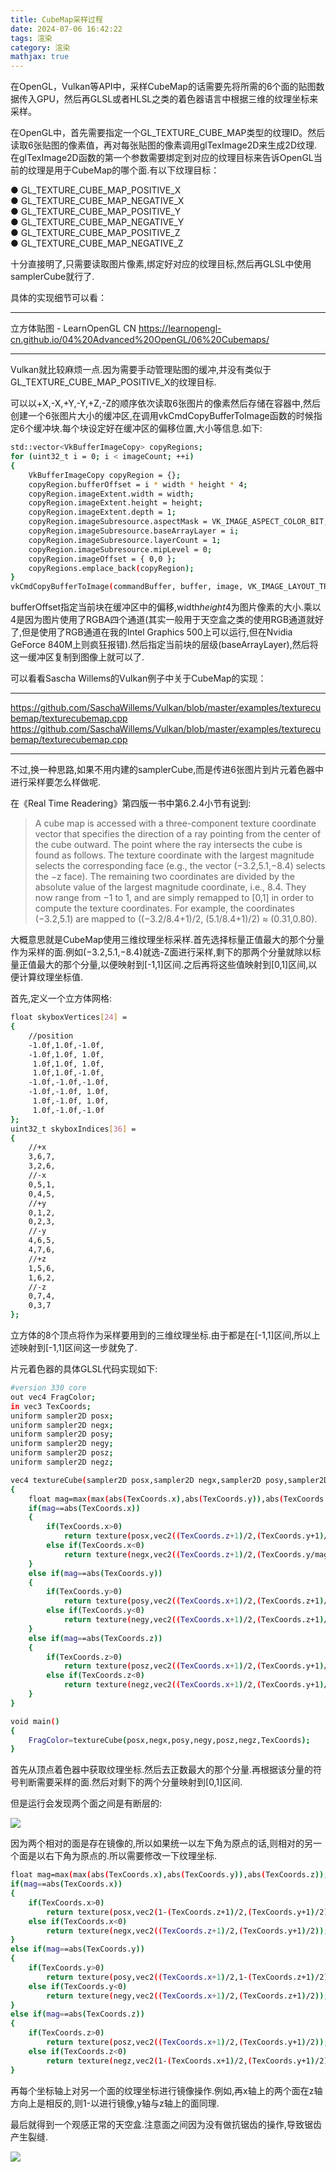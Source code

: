 ```yaml
---
title: CubeMap采样过程
date: 2024-07-06 16:42:22
tags: 渲染
category: 渲染
mathjax: true
---
```


在OpenGL，Vulkan等API中，采样CubeMap的话需要先将所需的6个面的贴图数据传入GPU，然后再GLSL或者HLSL之类的着色器语言中根据三维的纹理坐标来采样。



在OpenGL中，首先需要指定一个GL_TEXTURE_CUBE_MAP类型的纹理ID。然后读取6张贴图的像素值，再对每张贴图的像素调用glTexImage2D来生成2D纹理.在glTexImage2D函数的第一个参数需要绑定到对应的纹理目标来告诉OpenGL当前的纹理是用于CubeMap的哪个面.有以下纹理目标：

● GL_TEXTURE_CUBE_MAP_POSITIVE_X  
● GL_TEXTURE_CUBE_MAP_NEGATIVE_X  
● GL_TEXTURE_CUBE_MAP_POSITIVE_Y  
● GL_TEXTURE_CUBE_MAP_NEGATIVE_Y  
● GL_TEXTURE_CUBE_MAP_POSITIVE_Z  
● GL_TEXTURE_CUBE_MAP_NEGATIVE_Z  

十分直接明了,只需要读取图片像素,绑定好对应的纹理目标,然后再GLSL中使用samplerCube就行了.

具体的实现细节可以看：

---

立方体贴图 - LearnOpenGL CN
https://learnopengl-cn.github.io/04%20Advanced%20OpenGL/06%20Cubemaps/

---

Vulkan就比较麻烦一点.因为需要手动管理贴图的缓冲,并没有类似于GL_TEXTURE_CUBE_MAP_POSITIVE_X的纹理目标.

可以以+X,-X,+Y,-Y,+Z,-Z的顺序依次读取6张图片的像素然后存储在容器中,然后创建一个6张图片大小的缓冲区,在调用vkCmdCopyBufferToImage函数的时候指定6个缓冲块.每个块设定好在缓冲区的偏移位置,大小等信息.如下:
```sh
std::vector<VkBufferImageCopy> copyRegions;
for (uint32_t i = 0; i < imageCount; ++i)
{
	VkBufferImageCopy copyRegion = {};
	copyRegion.bufferOffset = i * width * height * 4;
	copyRegion.imageExtent.width = width;
	copyRegion.imageExtent.height = height;
	copyRegion.imageExtent.depth = 1;
	copyRegion.imageSubresource.aspectMask = VK_IMAGE_ASPECT_COLOR_BIT;
	copyRegion.imageSubresource.baseArrayLayer = i;
	copyRegion.imageSubresource.layerCount = 1;
	copyRegion.imageSubresource.mipLevel = 0;
	copyRegion.imageOffset = { 0,0 };
	copyRegions.emplace_back(copyRegion);
}
vkCmdCopyBufferToImage(commandBuffer, buffer, image, VK_IMAGE_LAYOUT_TRANSFER_DST_OPTIMAL, copyRegions.size(), copyRegions.data());
```

bufferOffset指定当前块在缓冲区中的偏移,width*height*4为图片像素的大小.乘以4是因为图片使用了RGBA四个通道(其实一般用于天空盒之类的使用RGB通道就好了,但是使用了RGB通道在我的Intel Graphics 500上可以运行,但在Nvidia GeForce 840M上则疯狂报错).然后指定当前块的层级(baseArrayLayer),然后将这一缓冲区复制到图像上就可以了.

可以看看Sascha Willems的Vulkan例子中关于CubeMap的实现：

---

https://github.com/SaschaWillems/Vulkan/blob/master/examples/texturecubemap/texturecubemap.cpp
https://github.com/SaschaWillems/Vulkan/blob/master/examples/texturecubemap/texturecubemap.cpp

---

不过,换一种思路,如果不用内建的samplerCube,而是传进6张图片到片元着色器中进行采样要怎么样做呢.

在《Real Time Readering》第四版一书中第6.2.4小节有说到:

 > A cube map is accessed with a three-component texture coordinate vector that specifies the direction of a ray pointing from the center of the cube outward. The point where the ray intersects the cube is found as follows. The texture coordinate with the largest magnitude selects the corresponding face (e.g., the vector (−3.2,5.1,−8.4) selects the −z face). The remaining two coordinates are divided by the absolute value of the largest magnitude coordinate, i.e., 8.4. They now range from −1 to 1, and are simply remapped to [0,1] in order to compute the texture coordinates. For example, the coordinates (−3.2,5.1) are mapped to ((−3.2/8.4+1)/2, (5.1/8.4+1)/2) ≈ (0.31,0.80).

大概意思就是CubeMap使用三维纹理坐标采样.首先选择标量正值最大的那个分量作为采样的面.例如(−3.2,5.1,−8.4)就选-Z面进行采样,剩下的那两个分量就除以标量正值最大的那个分量,以便映射到[-1,1]区间.之后再将这些值映射到[0,1]区间,以便计算纹理坐标值.

首先,定义一个立方体网格:

```sh
float skyboxVertices[24] = 
{
	//position
	-1.0f,1.0f,-1.0f,
	-1.0f,1.0f, 1.0f,
	 1.0f,1.0f, 1.0f,
	 1.0f,1.0f,-1.0f,
	-1.0f,-1.0f,-1.0f,
	-1.0f,-1.0f, 1.0f,
	 1.0f,-1.0f, 1.0f,
	 1.0f,-1.0f,-1.0f
};
uint32_t skyboxIndices[36] =
{
	//+x
	3,6,7,
	3,2,6,
	//-x
	0,5,1,
	0,4,5,
	//+y
	0,1,2,
	0,2,3,
	//-y
	4,6,5,
	4,7,6,
	//+z
	1,5,6,
	1,6,2,
	//-z
	0,7,4,
	0,3,7
};
```

立方体的8个顶点将作为采样要用到的三维纹理坐标.由于都是在[-1,1]区间,所以上述映射到[-1,1]区间这一步就免了.

片元着色器的具体GLSL代码实现如下:
```sh
#version 330 core
out vec4 FragColor;
in vec3 TexCoords;
uniform sampler2D posx;
uniform sampler2D negx;
uniform sampler2D posy;
uniform sampler2D negy;
uniform sampler2D posz;
uniform sampler2D negz;

vec4 textureCube(sampler2D posx,sampler2D negx,sampler2D posy,sampler2D negy,sampler2D posz,sampler2D negz,vec3 cubeTexcoord)
{
	float mag=max(max(abs(TexCoords.x),abs(TexCoords.y)),abs(TexCoords.z));
	if(mag==abs(TexCoords.x))
	{
		if(TexCoords.x>0)
			return texture(posx,vec2((TexCoords.z+1)/2,(TexCoords.y+1)/2));
		else if(TexCoords.x<0)
			return texture(negx,vec2((TexCoords.z+1)/2,(TexCoords.y/mag+1)/2));
	}
	else if(mag==abs(TexCoords.y))
	{
		if(TexCoords.y>0)
			return texture(posy,vec2((TexCoords.x+1)/2,(TexCoords.z+1)/2));
		else if(TexCoords.y<0)
			return texture(negy,vec2((TexCoords.x+1)/2,(TexCoords.z+1)/2));
	}
	else if(mag==abs(TexCoords.z))
	{
		if(TexCoords.z>0)
			return texture(posz,vec2((TexCoords.x+1)/2,(TexCoords.y+1)/2));
		else if(TexCoords.z<0)
			return texture(negz,vec2((TexCoords.x+1)/2,(TexCoords.y+1)/2));
	}
}

void main()
{
	FragColor=textureCube(posx,negx,posy,negy,posz,negz,TexCoords);
}
```

首先从顶点着色器中获取纹理坐标.然后去正数最大的那个分量.再根据该分量的符号判断需要采样的面.然后对剩下的两个分量映射到[0,1]区间.

但是运行会发现两个面之间是有断层的:

![](image.png)

因为两个相对的面是存在镜像的,所以如果统一以左下角为原点的话,则相对的另一个面是以右下角为原点的.所以需要修改一下纹理坐标.

```sh
float mag=max(max(abs(TexCoords.x),abs(TexCoords.y)),abs(TexCoords.z));
if(mag==abs(TexCoords.x))
{
	if(TexCoords.x>0)
		return texture(posx,vec2(1-(TexCoords.z+1)/2,(TexCoords.y+1)/2));
	else if(TexCoords.x<0)
		return texture(negx,vec2((TexCoords.z+1)/2,(TexCoords.y+1)/2));
}
else if(mag==abs(TexCoords.y))
{
	if(TexCoords.y>0)
		return texture(posy,vec2((TexCoords.x+1)/2,1-(TexCoords.z+1)/2));
	else if(TexCoords.y<0)
		return texture(negy,vec2((TexCoords.x+1)/2,(TexCoords.z+1)/2));
}
else if(mag==abs(TexCoords.z))
{
	if(TexCoords.z>0)
		return texture(posz,vec2((TexCoords.x+1)/2,(TexCoords.y+1)/2));
	else if(TexCoords.z<0)
		return texture(negz,vec2(1-(TexCoords.x+1)/2,(TexCoords.y+1)/2));
}
```

再每个坐标轴上对另一个面的纹理坐标进行镜像操作.例如,再x轴上的两个面在z轴方向上是相反的,则1-以进行镜像,y轴与z轴上的面同理.

最后就得到一个观感正常的天空盒.注意面之间因为没有做抗锯齿的操作,导致锯齿产生裂缝.

![](image-1.png)